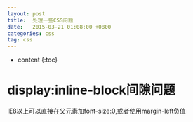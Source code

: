 ```yaml
---
layout: post
title:  处理一些CSS问题
date:   2015-03-21 01:08:00 +0800
categories: css
tag: css
---
```


* content
{:toc}

display:inline-block间隙问题
====================================
IE8以上可以直接在父元素加font-size:0,或者使用margin-left负值
